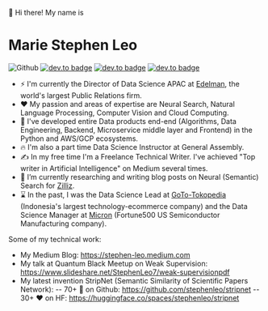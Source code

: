 <!--
**stephenleo/stephenleo** is a ✨ _special_ ✨ repository because its `README.md` (this file) appears on your GitHub profile.

Here are some ideas to get you started:

- 🔭 I’m currently working on ...
- 🌱 I’m currently learning ...
- 👯 I’m looking to collaborate on ...
- 🤔 I’m looking for help with ...
- 💬 Ask me about ...
- 📫 How to reach me: ...
- 😄 Pronouns: ...
- ⚡ Fun fact: ...
-->
👋 Hi there! My name is 
# **Marie Stephen Leo**

![Github](https://img.shields.io/github/followers/stephenleo?style=social) 
[![dev.to badge](https://img.shields.io/badge/-Marie%20Stephen%20Leo-blue?style=flat&logo=linkedin)](https://www.linkedin.com/in/marie-stephen-leo/) 
[![dev.to badge](https://img.shields.io/badge/-Medium-blueviolet?style=flat&logo=medium)](https://stephen-leo.medium.com/)
[![dev.to badge](https://img.shields.io/badge/-🤗%20Huggingface%20Space-blue?style=flat)](https://huggingface.co/stephenleo)

- ⚡ I'm currently the Director of Data Science APAC at [Edelman](https://www.edelman.com/), the world's largest Public Relations firm.
- ❤️ My passion and areas of expertise are Neural Search, Natural Language Processing, Computer Vision and Cloud Computing.
- 🦄 I've developed entire Data products end-end (Algorithms, Data Engineering, Backend, Microservice middle layer and Frontend) in the Python and AWS/GCP ecosystems.
- 🔥 I'm also a part time Data Science Instructor at General Assembly.
- ✍️ In my free time I'm a Freelance Technical Writer. I've achieved "Top writer in Artificial Intelligence" on Medium several times.
- 🔭 I’m currently researching and writing blog posts on Neural (Semantic) Search for [Zilliz](https://zilliz.com/).
- ⌛ In the past, I was the Data Science Lead at [GoTo-Tokopedia](https://en.wikipedia.org/wiki/GoTo_(company)) (Indonesia's largest technology-ecommerce company) and the Data Science Manager at [Micron](https://www.micron.com/) (Fortune500 US Semiconductor Manufacturing company).

Some of my technical work:
- My Medium Blog: https://stephen-leo.medium.com
- My talk at Quantum Black Meetup on Weak Supervision: https://www.slideshare.net/StephenLeo7/weak-supervisionpdf
- My latest invention StripNet (Semantic Similarity of Scientific Papers Network): 
 -- 70+ 🌟 on Github: https://github.com/stephenleo/stripnet
 -- 30+ ❤️ on HF: https://huggingface.co/spaces/stephenleo/stripnet
